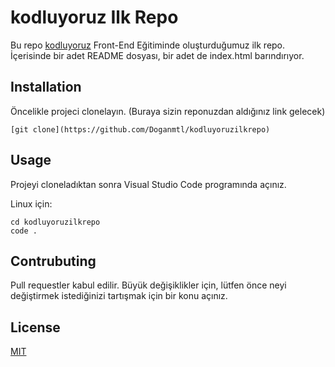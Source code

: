 # kodluyoruz Ilk Repo

Bu repo [kodluyoruz](https://www.kodluyoruz.org/) Front-End Eğitiminde oluşturduğumuz ilk repo. İçerisinde bir adet README dosyası, bir adet de index.html barındırıyor.

## Installation

Öncelikle projeci clonelayın. (Buraya sizin reponuzdan aldığınız link gelecek)

```
[git clone](https://github.com/Doganmtl/kodluyoruzilkrepo)
```


## Usage

Projeyi cloneladıktan sonra Visual Studio Code programında açınız.

Linux için:

```
cd kodluyoruzilkrepo
code .
```


## Contrubuting

Pull requestler kabul edilir. Büyük değişiklikler için, lütfen önce neyi değiştirmek istediğinizi tartışmak için bir konu açınız.


## License

[MIT]()
